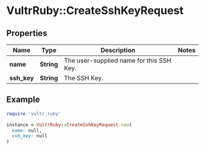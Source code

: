 # VultrRuby::CreateSshKeyRequest

## Properties

| Name | Type | Description | Notes |
| ---- | ---- | ----------- | ----- |
| **name** | **String** | The user-supplied name for this SSH Key. |  |
| **ssh_key** | **String** | The SSH Key. |  |

## Example

```ruby
require 'vultr_ruby'

instance = VultrRuby::CreateSshKeyRequest.new(
  name: null,
  ssh_key: null
)
```

